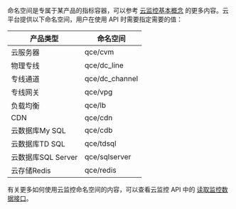 命名空间是专属于某产品的指标容器，可以参考 [云监控基本概念](/doc/product/248/968) 的更多内容。云平台提供以下命名空间，用户在使用 API 时需要指定需要的值：

|产品类型|	命名空间|
|--|--|
|云服务器	|qce/cvm|
|物理专线	|qce/dc_line|
|专线通道	|qce/dc_channel|
|专线网关	|qce/vpg|
|负载均衡	|qce/lb|
|CDN	|qce/cdn|
|云数据库My SQL	|qce/cdb|
|云数据库TD SQL	|qce/tdsql|
|云数据库SQL Server	|qce/sqlserver|
|云存储Redis	|qce/redis|

有关更多如何使用云监控命名空间的内容，可以查看云监控 API 中的 [读取监控数据接口](http://tce.fsphere.cn/doc/api/405/4667)。
